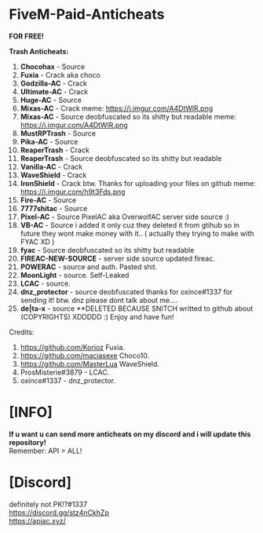 # FiveM-Paid-Anticheats
**FOR FREE!**



<strong>Trash Anticheats:</strong>
1. **Chocohax** - Source
2. **Fuxia** - Crack aka choco
3. **Godzilla-AC** - Crack
4. **Ultimate-AC** - Crack
5. **Huge-AC** - Source
6. **Mixas-AC** - Crack meme: https://i.imgur.com/A4DtWlR.png
7. **Mixas-AC** - Source deobfuscated so its shitty but readable meme: https://i.imgur.com/A4DtWlR.png
8. **MustRPTrash** - Source
9. **Pika-AC** - Source
10. **ReaperTrash** - Crack
11. **ReaperTrash** - Source deobfuscated so its shitty but readable
12. **Vanilla-AC** - Crack
13. **WaveShield** - Crack
14. **IronShield** - Crack btw. Thanks for uploading your files on github meme: https://i.imgur.com/h9t3Fds.png
15. **Fire-AC** - Source
16. **7777shitac** - Source
17. **Pixel-AC** - Source PixelAC aka OverwolfAC server side source :) 
18. **VB-AC** - Source i added it only cuz they deleted it from gtihub so in future they wont make money with it.. ( actually they trying to make with FYAC XD )
19. **fyac** - Source deobfuscated so its shitty but readable
20. **FIREAC-NEW-SOURCE** - server side source updated fireac. 
21. **POWERAC** - source and auth. Pasted shit.
22. **MoonLight** - source. Self-Leaked
23. **LCAC** - source.
24. **dnz_protector** - source deobfuscated thanks for oxince#1337 for sending it! btw. dnz please dont talk about me....
25. **de|ta-x** - source **DELETED BECAUSE SNITCH writted to github about (COPYRIGHTS) XDDDDD :)
Enjoy and have fun!


Credits:
1. https://github.com/Korioz Fuxia.
2. https://github.com/maciasexe Choco10.
3. https://github.com/MasterLua WaveShield.
4. ProsMisterie#3879 - LCAC.
5. oxince#1337 - dnz_protector.
# [INFO]
**If u want u can send more anticheats on my discord and i will update this repository!** <br>
Remember: API > ALL!

# [Discord]
definitely not PK!?#1337 <br>
https://discord.gg/stz4nCkhZp <br>
https://apiac.xyz/


